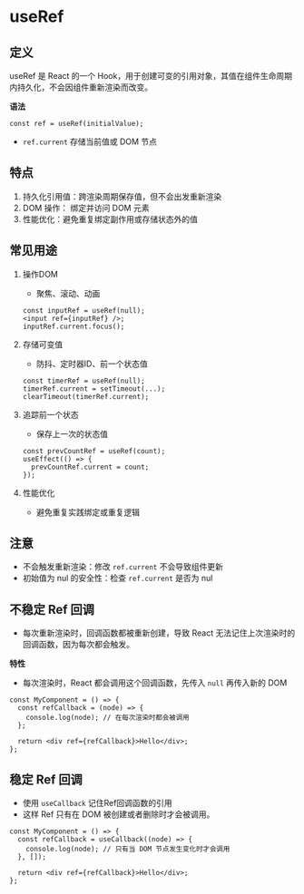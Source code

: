 # useRef

## 定义

useRef 是 React 的一个 Hook，用于创建可变的引用对象，其值在组件生命周期内持久化，不会因组件重新渲染而改变。

**语法**

```tsx
const ref = useRef(initialValue);
```

- `ref.current` 存储当前值或 DOM 节点

## 特点

1. 持久化引用值：跨渲染周期保存值，但不会出发重新渲染
2. DOM 操作： 绑定并访问 DOM 元素
3. 性能优化：避免重复绑定副作用或存储状态外的值

## 常见用途

1. 操作DOM
    - 聚焦、滚动、动画
    
    ```tsx
    const inputRef = useRef(null);
    <input ref={inputRef} />;
    inputRef.current.focus();
    ```
    
2. 存储可变值
    - 防抖、定时器ID、前一个状态值
    
    ```tsx
    const timerRef = useRef(null);
    timerRef.current = setTimeout(...);
    clearTimeout(timerRef.current);
    ```
    
3. 追踪前一个状态
    - 保存上一次的状态值
    
    ```tsx
    const prevCountRef = useRef(count);
    useEffect(() => {
      prevCountRef.current = count;
    });
    ```
    
4. 性能优化
    - 避免重复实践绑定或重复逻辑

## 注意

- 不会触发重新渲染：修改 `ref.current` 不会导致组件更新
- 初始值为 nul 的安全性：检查 `ref.current` 是否为 nul

## 不稳定 Ref 回调

- 每次重新渲染时，回调函数都被重新创建，导致 React 无法记住上次渲染时的回调函数，因为每次都会触发。

**特性**

- 每次渲染时，React 都会调用这个回调函数，先传入 `null` 再传入新的 DOM

```tsx
const MyComponent = () => {
  const refCallback = (node) => {
    console.log(node); // 在每次渲染时都会被调用
  };

  return <div ref={refCallback}>Hello</div>;
};
```

## 稳定 Ref 回调

- 使用 `useCallback` 记住Ref回调函数的引用
- 这样 Ref 只有在 DOM 被创建或者删除时才会被调用。

```tsx
const MyComponent = () => {
  const refCallback = useCallback((node) => {
    console.log(node); // 只有当 DOM 节点发生变化时才会调用
  }, []);

  return <div ref={refCallback}>Hello</div>;
};
```
